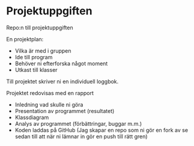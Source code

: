 # Projektuppgiften
Repo:n till projektuppgiften

En projektplan:
- Vilka är med i gruppen
- Ide till program
- Behöver ni efterforska något moment
- Utkast till klasser

Till projektet skriver ni en individuell loggbok.

Projektet redovisas med en rapport
- Inledning vad skulle ni göra
- Presentation av programmet (resultatet)
- Klassdiagram
- Analys av programmet
(förbättringar, buggar m.m.)
- Koden laddas på GitHub (Jag skapar en repo som ni gör en fork av se sedan till att när ni lämnar in gör en push till rätt gren)

